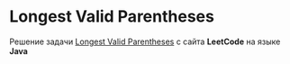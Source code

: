 # Longest Valid Parentheses
Решение задачи [Longest Valid Parentheses](https://leetcode.com/problems/longest-valid-parentheses/) с сайта **LeetCode** на языке **Java**